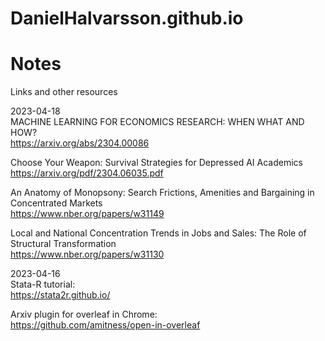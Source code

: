 # DanielHalvarsson.github.io

# Notes
Links and other resources 

2023-04-18  
MACHINE LEARNING FOR ECONOMICS RESEARCH: WHEN WHAT AND HOW?  
https://arxiv.org/abs/2304.00086

Choose Your Weapon: Survival Strategies for Depressed AI Academics  
https://arxiv.org/pdf/2304.06035.pdf

An Anatomy of Monopsony: Search Frictions, Amenities and Bargaining in Concentrated Markets  
https://www.nber.org/papers/w31149

Local and National Concentration Trends in Jobs and Sales: The Role of Structural Transformation  
https://www.nber.org/papers/w31130

2023-04-16  
Stata-R tutorial:  
https://stata2r.github.io/

Arxiv plugin for overleaf in Chrome:  
https://github.com/amitness/open-in-overleaf